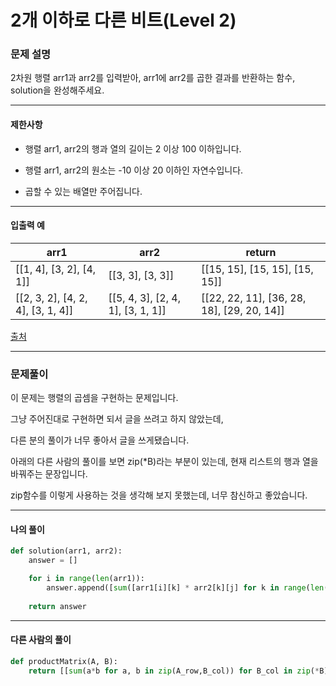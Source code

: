 # 2개 이하로 다른 비트(Level 2)

### 문제 설명

2차원 행렬 arr1과 arr2를 입력받아, arr1에 arr2를 곱한 결과를 반환하는 함수, solution을 완성해주세요.    

---

#### 제한사항

* 행렬 arr1, arr2의 행과 열의 길이는 2 이상 100 이하입니다.

* 행렬 arr1, arr2의 원소는 -10 이상 20 이하인 자연수입니다.

* 곱할 수 있는 배열만 주어집니다.

---

#### 입출력 예

|arr1|	arr2|	return|
|-|-|-|
|\[\[1, 4], \[3, 2], \[4, 1]]|	\[\[3, 3], \[3, 3]]	|\[\[15, 15], \[15, 15], \[15, 15]]|
|\[\[2, 3, 2], \[4, 2, 4], \[3, 1, 4]]|	\[\[5, 4, 3], \[2, 4, 1], \[3, 1, 1]]|	\[\[22, 22, 11], \[36, 28, 18], \[29, 20, 14]]|

[출처](https://programmers.co.kr/learn/courses/30/lessons/12949)

---

### 문제풀이

이 문제는 행렬의 곱셈을 구현하는 문제입니다.    

그냥 주어진대로 구현하면 되서 글을 쓰려고 하지 않았는데,    

다른 분의 풀이가 너무 좋아서 글을 쓰게됐습니다.   

아래의 다른 사람의 풀이를 보면 zip(\*B)라는 부분이 있는데, 현재 리스트의 행과 열을 바꿔주는 문장입니다.   

zip함수를 이렇게 사용하는 것을 생각해 보지 못했는데, 너무 참신하고 좋았습니다.   

---

#### 나의 풀이

~~~python
def solution(arr1, arr2):
    answer = []

    for i in range(len(arr1)):
        answer.append([sum([arr1[i][k] * arr2[k][j] for k in range(len(arr2))]) for j in range(len(arr2[0]))])
        
    return answer
~~~

---

#### 다른 사람의 풀이

~~~python
def productMatrix(A, B):
    return [[sum(a*b for a, b in zip(A_row,B_col)) for B_col in zip(*B)] for A_row in A]
~~~
